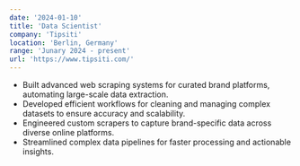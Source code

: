 ```yaml
---
date: '2024-01-10'
title: 'Data Scientist'
company: 'Tipsiti'
location: 'Berlin, Germany'
range: 'Junary 2024 - present'
url: 'https://www.tipsiti.com/'
---
```


- Built advanced web scraping systems for curated brand platforms, automating large-scale data extraction.
- Developed efficient workflows for cleaning and managing complex datasets to ensure accuracy and scalability.
- Engineered custom scrapers to capture brand-specific data across diverse online platforms.
- Streamlined complex data pipelines for faster processing and actionable insights.
